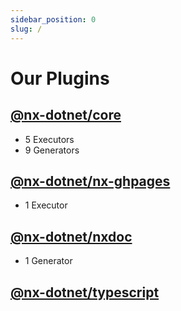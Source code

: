 ```yaml
---
sidebar_position: 0
slug: /
---
```


# Our Plugins

## [@nx-dotnet/core](./core)

- 5 Executors
- 9 Generators

## [@nx-dotnet/nx-ghpages](./nx-ghpages)

- 1 Executor

## [@nx-dotnet/nxdoc](./nxdoc)

- 1 Generator

## [@nx-dotnet/typescript](./typescript)
